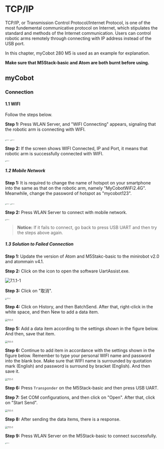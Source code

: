 # TCP/IP

TCP/IP, or Transmission Control Protocol/Internet Protocol, is one of the most fundemental communicative protocol on Internet, which stipulates the standard and methods of the Internet communication. Users can control robotic arms remotely through connecting with IP address instead of the USB port.

In this chapter, myCobot 280 M5 is used as an example for explanation.

**Make sure that M5Stack-basic and Atom are both burnt before using.**

## myCobot

### Connection

#### 1.1 WIFI

Follow the steps below.

**Step 1:** Press WLAN Server, and "WIFI Connecting" appears, signaling that the robotic arm is connecting with WIFI.

<img src="../../resources/10-ApplicationBasePython/TCPIP/WLANServer.jpg" alt="7.1.1-1" style="zoom: 25%;" />

<img src="../../resources/10-ApplicationBasePython/TCPIP/WIFIconnecting.jpg" alt="7.1.1-1" style="zoom: 25%;" />

**Step 2:** If the screen shows WIFI Connected, IP and Port, it means that robotic arm is successfully connected with WIFI.

<img src="../../resources/10-ApplicationBasePython/TCPIP/successfulconnected.jpg" alt="7.1.1-1" style="zoom: 25%;" />

##### 1.2 Mobile Network

**Step 1:** It is required to change the name of hotspot on your smartphone into the same as that on the robotic arm, namely "MyCobotWiFi2.4G". Meanwhile, change the password of hotspot as "mycobot123".

<img src="../../resources/10-ApplicationBasePython/TCPIP/hotspot1.jpg" alt="7.1.1-1" style="zoom: 25%;" />

<img src="../../resources/10-ApplicationBasePython/TCPIP/hotspot2.jpg" alt="7.1.1-1" style="zoom: 25%;" />

**Step 2:** Press WLAN Server to connect with mobile network.

<img src="../../resources/10-ApplicationBasePython/TCPIP/mobilenetwork.jpg" alt="7.1.1-1" style="zoom: 25%;" />



> **Notice:** If it fails to connect, go back to press USB UART and then try the steps above again.

##### 1.3 Solution to Failed Connection

**Step 1:** Update the version of Atom and M5Stakc-basic to the minirobot v2.0 and atommain v4.1.

**Step 2:** Click on the icon to open the software UartAssist.exe.

<img src="../../resources/10-ApplicationBasePython/TCPIP/UartAssist.jpg" alt="7.1.1-1">

**Step 3:** Click on "取消".

<img src="../../resources/10-ApplicationBasePython/TCPIP/UartAssist1.jpg" alt="7.1.1-1" style="zoom:33%;" >

**Step 4:** Click on History, and then BatchSend. After that, right-click in the white space, and then New to add a data item.

<img src="../../resources/10-ApplicationBasePython/TCPIP/UartAssist2.jpg" alt="7.1.1-1" style="zoom: 50%;" >

**Step 5:** Add a data item according to the settings shown in the figure below. And then, save that item.

<img src="../../resources/10-ApplicationBasePython/TCPIP/UartAssist3.jpg" alt="7.1.1-1" style="zoom: 50%;" >

**Step 6:** Continue to add item in accordance with the settings shown in the figure below. Remember to type your personal WIFI name and password into the blank box. Make sure that WIFI name is surrounded by quotation mark (English) and password is surround by bracket (English). And then save it.

<img src="../../resources/10-ApplicationBasePython/TCPIP/UartAssist4.jpg" alt="7.1.1-1" style="zoom: 50%;" >

**Step 6:** Press `Transponder` on the M5Stack-basic and then press USB UART.

**Step 7:** Set COM configurations, and then click on "Open". After that, click on "Start Send".

<img src="../../resources/10-ApplicationBasePython/TCPIP/UartAssist5.jpg" alt="7.1.1-1" style="zoom: 50%;" >

**Step 8:** After sending the data items, there is a response.

<img src="../../resources/10-ApplicationBasePython/TCPIP/UartAssist6.jpg" alt="7.1.1-1" style="zoom: 50%;" >

**Step 9:** Press WLAN Server on the M5Stack-basic to connect successfully.

<img src="../../resources/10-ApplicationBasePython/TCPIP/UartAssist7.jpg" alt="7.1.1-1" style="zoom: 25%;" >